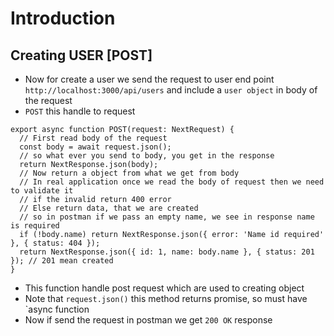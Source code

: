 # Introduction

## Creating USER [POST]

- Now for create a user we send the request to user end point `http://localhost:3000/api/users` and include a `user object` in body of the request
- `POST` this handle to request

```tsx
export async function POST(request: NextRequest) {
  // First read body of the request
  const body = await request.json();
  // so what ever you send to body, you get in the response
  return NextResponse.json(body);
  // Now return a object from what we get from body
  // In real application once we read the body of request then we need to validate it
  // if the invalid return 400 error
  // Else return data, that we are created
  // so in postman if we pass an empty name, we see in response name is required
  if (!body.name) return NextResponse.json({ error: 'Name id required' }, { status: 404 });
  return NextResponse.json({ id: 1, name: body.name }, { status: 201 }); // 201 mean created
}
```

- This function handle post request which are used to creating object
- Note that `request.json()` this method returns promise, so must have `async function
- Now if send the request in postman we get `200 OK` response
